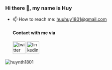 ### Hi there 👋, my name is Huy
- 📫 How to reach me: huuhuy1801@gmail.com 

  #### Contact with me via <br />
  
     [ <img src="https://upload.wikimedia.org/wikipedia/commons/thumb/4/4f/Twitter-logo.svg/2491px-Twitter-logo.svg.png" alt='twitter' height='40'>](https://twitter.com/huuhuy1801)
     [<img src='https://raw.githubusercontent.com/Raymo111/Raymo111/master/socials/linkedin.png' alt='linkedin' height='40'>](https://www.linkedin.com/in/huy-nguyen-085382206/)    

<p><img align="left" src="https://github-readme-stats.vercel.app/api/top-langs?username=huynth1801&show_icons=true&theme=radical&locale=en&layout=compact" alt="huynth1801" /></p>











<!---
huynguyen180100/huynguyen180100 is a ✨ special ✨ repository because its `README.md` (this file) appears on your GitHub profile.
You can click the Preview link to take a look at your changes.
--->
